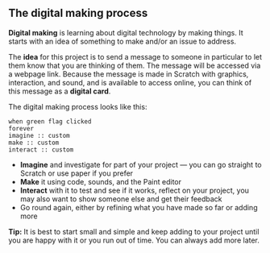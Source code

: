 ## The digital making process

**Digital making** is learning about digital technology by making things. It starts with an idea of something to make and/or an issue to address.

The **idea** for this project is to send a message to someone in particular to let them know that you are thinking of them. The message will be accessed via a webpage link. Because the message is made in Scratch with graphics, interaction, and sound, and is available to access online, you can think of this message as a **digital card**.

The digital making process looks like this: 

```blocks3
when green flag clicked
forever
imagine :: custom
make :: custom
interact :: custom
```
+ **Imagine** and investigate for part of your project — you can go straight to Scratch or use paper if you prefer
+ **Make** it using code, sounds, and the Paint editor
+ **Interact** with it to test and see if it works, reflect on your project, you may also want to show someone else and get their feedback
+ Go round again, either by refining what you have made so far or adding more

**Tip:** It is best to start small and simple and keep adding to your project until you are happy with it or you run out of time. You can always add more later. 
